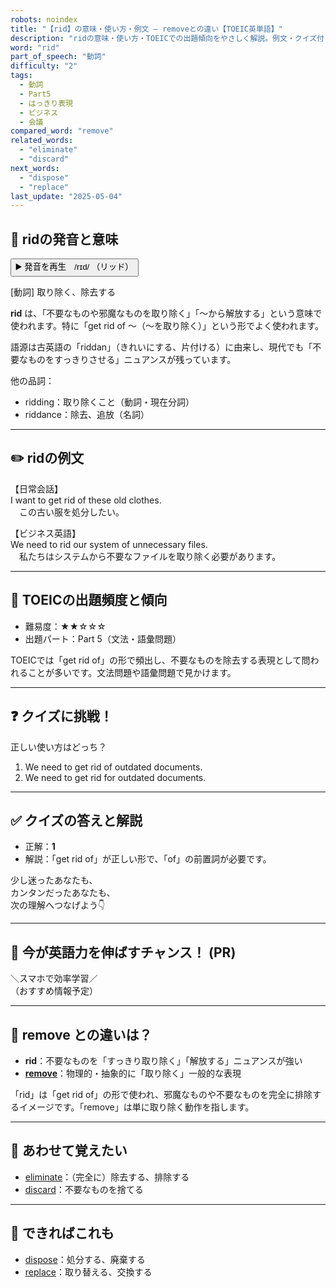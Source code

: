 ```yaml
---
robots: noindex
title: "【rid】の意味・使い方・例文 ― removeとの違い【TOEIC英単語】"
description: "ridの意味・使い方・TOEICでの出題傾向をやさしく解説。例文・クイズ付きでremoveとの違いもわかりやすく学べます。"
word: "rid"
part_of_speech: "動詞"
difficulty: "2"
tags:
  - 動詞
  - Part5
  - はっきり表現
  - ビジネス
  - 会議
compared_word: "remove"
related_words:
  - "eliminate"
  - "discard"
next_words:
  - "dispose"
  - "replace"
last_update: "2025-05-04"
---
```


## 🔰 ridの発音と意味

<button class="play-audio" onclick="playTTS('rid')">
  <span class="play-audio-main">
    ▶️ 発音を再生　/rɪd/
  </span>
  <span class="play-audio-sub">
    （リッド）
  </span>
</button>

[動詞] 取り除く、除去する

**rid** は、「不要なものや邪魔なものを取り除く」「～から解放する」という意味で使われます。特に「get rid of ～（～を取り除く）」という形でよく使われます。

語源は古英語の「riddan」（きれいにする、片付ける）に由来し、現代でも「不要なものをすっきりさせる」ニュアンスが残っています。

他の品詞：  
- ridding：取り除くこと（動詞・現在分詞）
- riddance：除去、追放（名詞）

---

## ✏️ ridの例文

【日常会話】  
I want to get rid of these old clothes.  
　この古い服を処分したい。

【ビジネス英語】  
We need to rid our system of unnecessary files.  
　私たちはシステムから不要なファイルを取り除く必要があります。

---

## 🎯 TOEICの出題頻度と傾向

- 難易度：★★☆☆☆
- 出題パート：Part 5（文法・語彙問題）

TOEICでは「get rid of」の形で頻出し、不要なものを除去する表現として問われることが多いです。文法問題や語彙問題で見かけます。

---

## ❓ クイズに挑戦！

正しい使い方はどっち？

1. We need to get rid of outdated documents.  
2. We need to get rid for outdated documents.

---

## ✅ クイズの答えと解説

- 正解：**1**
- 解説：「get rid of」が正しい形で、「of」の前置詞が必要です。

少し迷ったあなたも、  
カンタンだったあなたも、  
次の理解へつなげよう👇️

---

## 🚀 今が英語力を伸ばすチャンス！ (PR)

<div class="info-center">
＼スマホで効率学習／<br>  
（おすすめ情報予定）
</div>

---

## 🤔  remove との違いは？

- **rid**：不要なものを「すっきり取り除く」「解放する」ニュアンスが強い
- **[remove](/word/remove)**：物理的・抽象的に「取り除く」一般的な表現

「rid」は「get rid of」の形で使われ、邪魔なものや不要なものを完全に排除するイメージです。「remove」は単に取り除く動作を指します。

---

## 🧩 あわせて覚えたい

- [eliminate](/word/eliminate)：（完全に）除去する、排除する
- [discard](/word/discard)：不要なものを捨てる

---

## 📖 できればこれも

- [dispose](/word/dispose)：処分する、廃棄する
- [replace](/word/replace)：取り替える、交換する

<!-- cvid: aid34_bid05 -->
